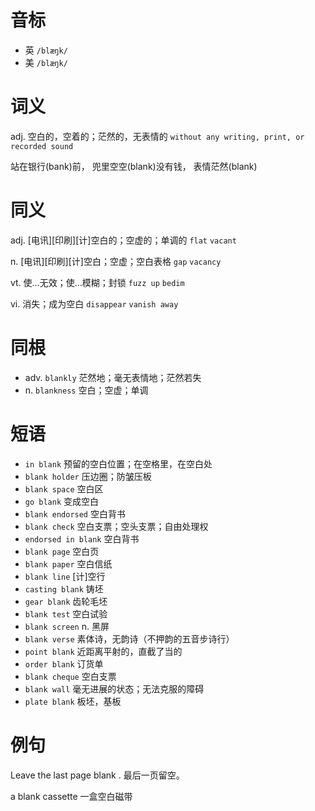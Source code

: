 # 音标

- 英 `/blæŋk/`
- 美 `/blæŋk/`

# 词义

adj. 空白的，空着的；茫然的，无表情的
`without any writing, print, or recorded sound`



站在银行(bank)前， 兜里空空(blank)没有钱， 表情茫然(blank)

# 同义

adj. [电讯][印刷][计]空白的；空虚的；单调的
`flat` `vacant`

n. [电讯][印刷][计]空白；空虚；空白表格
`gap` `vacancy`

vt. 使…无效；使…模糊；封锁
`fuzz up` `bedim`

vi. 消失；成为空白
`disappear` `vanish away`

# 同根

- adv. `blankly` 茫然地；毫无表情地；茫然若失
- n. `blankness` 空白；空虚；单调

# 短语

- `in blank` 预留的空白位置；在空格里，在空白处
- `blank holder` 压边圈；防皱压板
- `blank space` 空白区
- `go blank` 变成空白
- `blank endorsed` 空白背书
- `blank check` 空白支票；空头支票；自由处理权
- `endorsed in blank` 空白背书
- `blank page` 空白页
- `blank paper` 空白信纸
- `blank line` [计]空行
- `casting blank` 铸坯
- `gear blank` 齿轮毛坯
- `blank test` 空白试验
- `blank screen` n. 黑屏
- `blank verse` 素体诗，无韵诗（不押韵的五音步诗行）
- `point blank` 近距离平射的，直截了当的
- `order blank` 订货单
- `blank cheque` 空白支票
- `blank wall` 毫无进展的状态；无法克服的障碍
- `plate blank` 板坯，基板

# 例句

Leave the last page blank .
最后一页留空。

a blank cassette
一盒空白磁带


